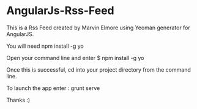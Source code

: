 # AngularJs-Rss-Feed

This is a Rss Feed created by Marvin Elmore using Yeoman generator for AngularJS. 

You will need npm install -g yo 

Open your command line and enter $ npm install -g yo

Once this is successful, cd into your project directory from the command line. 

To launch the app enter : grunt serve

Thanks :)